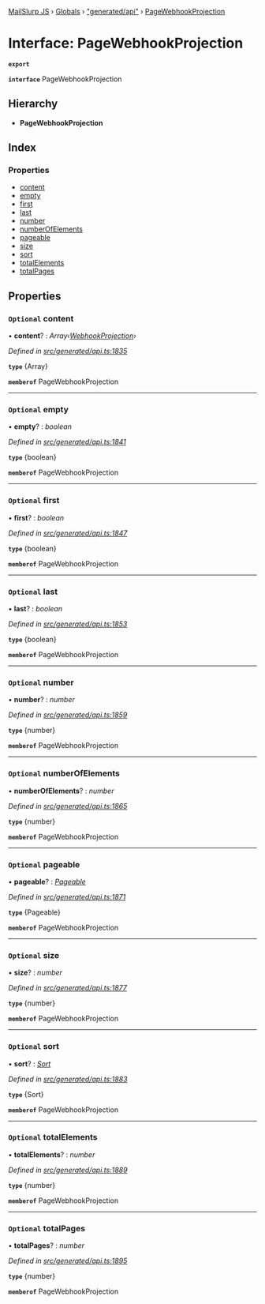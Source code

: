 [MailSlurp JS](../README.md) › [Globals](../globals.md) › ["generated/api"](../modules/_generated_api_.md) › [PageWebhookProjection](_generated_api_.pagewebhookprojection.md)

# Interface: PageWebhookProjection

**`export`** 

**`interface`** PageWebhookProjection

## Hierarchy

* **PageWebhookProjection**

## Index

### Properties

* [content](_generated_api_.pagewebhookprojection.md#optional-content)
* [empty](_generated_api_.pagewebhookprojection.md#optional-empty)
* [first](_generated_api_.pagewebhookprojection.md#optional-first)
* [last](_generated_api_.pagewebhookprojection.md#optional-last)
* [number](_generated_api_.pagewebhookprojection.md#optional-number)
* [numberOfElements](_generated_api_.pagewebhookprojection.md#optional-numberofelements)
* [pageable](_generated_api_.pagewebhookprojection.md#optional-pageable)
* [size](_generated_api_.pagewebhookprojection.md#optional-size)
* [sort](_generated_api_.pagewebhookprojection.md#optional-sort)
* [totalElements](_generated_api_.pagewebhookprojection.md#optional-totalelements)
* [totalPages](_generated_api_.pagewebhookprojection.md#optional-totalpages)

## Properties

### `Optional` content

• **content**? : *Array‹[WebhookProjection](_generated_api_.webhookprojection.md)›*

*Defined in [src/generated/api.ts:1835](https://github.com/mailslurp/mailslurp-client-ts-js/blob/7518dcd/src/generated/api.ts#L1835)*

**`type`** {Array<WebhookProjection>}

**`memberof`** PageWebhookProjection

___

### `Optional` empty

• **empty**? : *boolean*

*Defined in [src/generated/api.ts:1841](https://github.com/mailslurp/mailslurp-client-ts-js/blob/7518dcd/src/generated/api.ts#L1841)*

**`type`** {boolean}

**`memberof`** PageWebhookProjection

___

### `Optional` first

• **first**? : *boolean*

*Defined in [src/generated/api.ts:1847](https://github.com/mailslurp/mailslurp-client-ts-js/blob/7518dcd/src/generated/api.ts#L1847)*

**`type`** {boolean}

**`memberof`** PageWebhookProjection

___

### `Optional` last

• **last**? : *boolean*

*Defined in [src/generated/api.ts:1853](https://github.com/mailslurp/mailslurp-client-ts-js/blob/7518dcd/src/generated/api.ts#L1853)*

**`type`** {boolean}

**`memberof`** PageWebhookProjection

___

### `Optional` number

• **number**? : *number*

*Defined in [src/generated/api.ts:1859](https://github.com/mailslurp/mailslurp-client-ts-js/blob/7518dcd/src/generated/api.ts#L1859)*

**`type`** {number}

**`memberof`** PageWebhookProjection

___

### `Optional` numberOfElements

• **numberOfElements**? : *number*

*Defined in [src/generated/api.ts:1865](https://github.com/mailslurp/mailslurp-client-ts-js/blob/7518dcd/src/generated/api.ts#L1865)*

**`type`** {number}

**`memberof`** PageWebhookProjection

___

### `Optional` pageable

• **pageable**? : *[Pageable](_generated_api_.pageable.md)*

*Defined in [src/generated/api.ts:1871](https://github.com/mailslurp/mailslurp-client-ts-js/blob/7518dcd/src/generated/api.ts#L1871)*

**`type`** {Pageable}

**`memberof`** PageWebhookProjection

___

### `Optional` size

• **size**? : *number*

*Defined in [src/generated/api.ts:1877](https://github.com/mailslurp/mailslurp-client-ts-js/blob/7518dcd/src/generated/api.ts#L1877)*

**`type`** {number}

**`memberof`** PageWebhookProjection

___

### `Optional` sort

• **sort**? : *[Sort](_generated_api_.sort.md)*

*Defined in [src/generated/api.ts:1883](https://github.com/mailslurp/mailslurp-client-ts-js/blob/7518dcd/src/generated/api.ts#L1883)*

**`type`** {Sort}

**`memberof`** PageWebhookProjection

___

### `Optional` totalElements

• **totalElements**? : *number*

*Defined in [src/generated/api.ts:1889](https://github.com/mailslurp/mailslurp-client-ts-js/blob/7518dcd/src/generated/api.ts#L1889)*

**`type`** {number}

**`memberof`** PageWebhookProjection

___

### `Optional` totalPages

• **totalPages**? : *number*

*Defined in [src/generated/api.ts:1895](https://github.com/mailslurp/mailslurp-client-ts-js/blob/7518dcd/src/generated/api.ts#L1895)*

**`type`** {number}

**`memberof`** PageWebhookProjection
